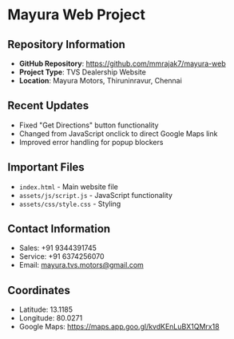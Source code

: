# Mayura Web Project

## Repository Information
- **GitHub Repository**: https://github.com/mmrajak7/mayura-web
- **Project Type**: TVS Dealership Website
- **Location**: Mayura Motors, Thiruninravur, Chennai

## Recent Updates
- Fixed "Get Directions" button functionality
- Changed from JavaScript onclick to direct Google Maps link
- Improved error handling for popup blockers

## Important Files
- `index.html` - Main website file
- `assets/js/script.js` - JavaScript functionality
- `assets/css/style.css` - Styling

## Contact Information
- Sales: +91 9344391745
- Service: +91 6374256070
- Email: mayura.tvs.motors@gmail.com

## Coordinates
- Latitude: 13.1185
- Longitude: 80.0271
- Google Maps: https://maps.app.goo.gl/kvdKEnLuBX1QMrx18